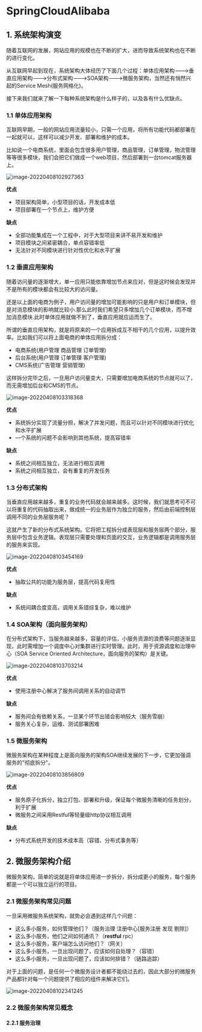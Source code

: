 # SpringCloudAlibaba

## 1. 系统架构演变

随着互联网的发展，网站应用的规模也在不断的扩大，进而导致系统架构也在不断的进行变化。

从互联网早起到现在，系统架构大体经历了下面几个过程：单体应用架构--->垂直应用架构--->分布式架构--->SOA架构--->微服务架构，当然还有悄然兴起的Service Mesh(服务网格化)。

接下来我们就来了解一下每种系统架构是什么样子的，以及各有什么优缺点。

### 1.1 单体应用架构

互联网早期，一般的网站应用流量较小，只需一个应用，将所有功能代码都部署在一起就可以，这样可以减少开发、部署和维护的成本。

比如说一个电商系统，里面会包含很多用户管理，商品管理，订单管理，物流管理等等很多模块，我们会把它们做成一个web项目，然后部署到一台tomcat服务器上。

![image-20220408102927363](https://ytc-picgo.oss-cn-shanghai.aliyuncs.com/image-20220408102927363.png)

**优点**

- 项目架构简单，小型项目的话，开发成本低
- 项目部署在一个节点上，维护方便

**缺点**

- 全部功能集成在一个工程中，对于大型项目来讲不易开发和维护
- 项目模块之间紧密耦合，单点容错率低
- 无法针对不同模块进行针对性优化和水平扩展

### 1.2 垂直应用架构

随着访问量的逐渐增大，单一应用只能依靠增加节点来应对，但是这时候会发现并不是所有的模块都会有比较大的访问量。

还是以上面的电商为例子，用户访问量的增加可能影响的只是用户和订单模块，但是对消息模块的影响就比较小.那么此时我们希望只多增加几个订单模块，而不增加消息模块.此时单体应用就做不到了，垂直应用就应运而生了。

所谓的垂直应用架构，就是将原来的一个应用拆成互不相干的几个应用，以提升效率。比如我们可以将上面电商的单体应用拆分成：

- 电商系统(用户管理 商品管理 订单管理)
- 后台系统(用户管理 订单管理 客户管理)
- CMS系统(广告管理 营销管理)

这样拆分完毕之后，一旦用户访问量变大，只需要增加电商系统的节点就可以了，而无需增加后台和CMS的节点。

![image-20220408103318368](https://ytc-picgo.oss-cn-shanghai.aliyuncs.com/image-20220408103318368.png)

**优点**

- 系统拆分实现了流量分担，解决了并发问题，而且可以针对不同模块进行优化和水平扩展
- —个系统的问题不会影响到其他系统，提高容错率

**缺点**

- 系统之间相互独立，无法进行相互调用
- 系统之间相互独立，会有重复的开发任务

### 1.3 分布式架构

当垂直应用越来越多，重复的业务代码就会越来越多。这时候，我们就思考可不可以将重复的代码抽取出来，做成统一的业务层作为独立的服务，然后由前端控制层调用不同的业务层服务呢？

这就产生了新的分布式系统架构。它将把工程拆分成表现层和服务层两个部分，服务层中包含业务逻辑。表现层只需要处理和页面的交互，业务逻辑都是调用服务层的服务来实现。

![image-20220408103454169](https://ytc-picgo.oss-cn-shanghai.aliyuncs.com/image-20220408103454169.png)

**优点**

- 抽取公共的功能为服务层，提高代码复用性

**缺点**

- 系统间耦合度变高，调用关系错综复杂，难以维护

### 1.4 SOA架构（面向服务架构）

在分布式架构下，当服务越来越多，容量的评估，小服务资源的浪费等问题逐渐显现，此时需增加一个调度中心对集群进行实时管理。此时，用于资源调度和治理中心（SOA Service Oriented Architecture，面向服务的架构）是关键。

![image-20220408103703214](https://ytc-picgo.oss-cn-shanghai.aliyuncs.com/image-20220408103703214.png)

**优点**

- 使用注册中心解决了服务间调用关系的自动调节

**缺点**

- 服务间会有依赖关系，一旦某个环节出错会影响较大（服务雪崩）
- 服务关心复杂，运维、测试部署困难

### 1.5 微服务架构

微服务架构在某种程度上是面向服务的架构SOA继续发展的下一步，它更加强调服务的"彻底拆分"。

![image-20220408103856809](https://ytc-picgo.oss-cn-shanghai.aliyuncs.com/image-20220408103856809.png)

**优点**

- 服务原子化拆分，独立打包、部署和升级，保证每个微服务清晰的任务划分，利于扩展
- 微服务之间采用Restful等轻量级http协议相互调用

**缺点**

- 分布式系统开发的技术成本高（容错、分布式事务等）

## 2. 微服务架构介绍

微服务架构，简单的说就是将单体应用进一步拆分，拆分成更小的服务，每个服务都是一个可以独立运行的项目。

### 2.1 微服务架构常见问题

一旦采用微服务系统架构，就势必会遇到这样几个问题：

- 这么多小服务，如何管理他们？（服务治理 注册中心[服务注册 发现 剔除]）
- 这么多小服务，他们之间如何通讯？（**restful** rpc）
- 这么多小服务，客户端怎么访问他们？（网关）
- 这么多小服务，一旦出现问题了，应该如何自处理？（容错）
- 这么多小服务，一旦出现问题了，应该如何排错？（链路追踪）

对于上面的问题，是任何一个微服务设计者都不能绕过去的，因此大部分的微服务产品都针对每一个问题提供了相应的组件来解决它们。

![image-20220408102341245](https://ytc-picgo.oss-cn-shanghai.aliyuncs.com/image-20220408102341245.png)

### 2.2 微服务架构常见概念

#### 2.2.1 服务治理

















































































































